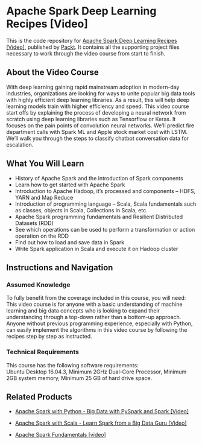 # Apache Spark Deep Learning Recipes [Video]
This is the code repository for [Apache Spark Deep Learning Recipes [Video]](https://www.packtpub.com/big-data-and-business-intelligence/apache-spark-deep-learning-recipes-video?utm_source=github&utm_medium=repository&utm_campaign=9781789955521), published by [Packt](https://www.packtpub.com/?utm_source=github). It contains all the supporting project files necessary to work through the video course from start to finish.
## About the Video Course
With deep learning gaining rapid mainstream adoption in modern-day industries, organizations are looking for ways to unite popular big data tools with highly efficient deep learning libraries. As a result, this will help deep learning models train with higher efficiency and speed. 
This video course start offs by explaining the process of developing a neural network from scratch using deep learning libraries such as Tensorflow or Keras. It focuses on the pain points of convolution neural networks. We’ll predict fire department calls with Spark ML and Apple stock market cost with LSTM. We’ll walk you through the steps to classify chatbot conversation data for escalation.

<H2>What You Will Learn</H2>
<DIV class=book-info-will-learn-text>
<UL>
<LI>History of Apache Spark and the introduction of Spark components 
<LI>Learn how to get started with Apache Spark 
<LI>Introduction to Apache Hadoop, it’s processed and components – HDFS, YARN and Map Reduce 
<LI>Introduction of programming language – Scala, Scala fundamentals such as classes, objects in Scala, Collections in Scala, etc. 
<LI>Apache Spark programming fundamentals and Resilient Distributed Datasets (RDD) 
<LI>See which operations can be used to perform a transformation or action operation on the RDD&nbsp; 
<LI>Find out how to load and save data in Spark&nbsp; 
<LI>Write Spark application in Scala and execute it on Hadoop cluster </LI></UL></DIV>

## Instructions and Navigation
### Assumed Knowledge
To fully benefit from the coverage included in this course, you will need:<br/>
This video course is for anyone with a basic understanding of machine learning and big data concepts who is looking to expand their understanding through a top-down rather than a bottom-up approach. Anyone without previous programming experience, especially with Python, can easily implement the algorithms in this video course by following the recipes step by step as instructed.
### Technical Requirements
This course has the following software requirements:<br/>
Ubuntu Desktop 16.04.3,
Minimum 2GHz Dual-Core Processor,
Minimum 2GB system memory,
Minimum 25 GB of hard drive space.

## Related Products
* [Apache Spark with Python - Big Data with PySpark and Spark [Video]](https://www.packtpub.com/big-data-and-business-intelligence/apache-spark-python-big-data-pyspark-and-spark-video?utm_source=github&utm_medium=repository&utm_campaign=9781789133394)

* [Apache Spark with Scala - Learn Spark from a Big Data Guru [Video]](https://www.packtpub.com/big-data-and-business-intelligence/apache-spark-scala-learn-spark-big-data-guru-video?utm_source=github&utm_medium=repository&utm_campaign=9781789134537)

* [Apache Spark Fundamentals [video]](https://www.packtpub.com/big-data-and-business-intelligence/apache-spark-fundamentals-video?utm_source=github&utm_medium=repository&utm_campaign=9781787283862)

